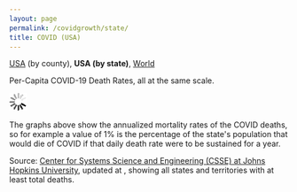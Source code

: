 ```yaml
---
layout: page
permalink: /covidgrowth/state/
title: COVID (USA)
---
```


<style>
.sparkline {
  position: relative; 
  width: 10vmin;
  margin: 1vmin 2vmin;
  display: inline-block;
  font-size: smaller;
}
.sparkline canvas{
  margin-top: -2em;
}

section > canvas {
  margin: 5vmin;
}
</style>
<script src="https://cdn.jsdelivr.net/npm/moment@2.24.0" defer></script>
<script src="https://cdn.jsdelivr.net/npm/chart.js@2.8.0" defer></script>
<script src="/covidgrowth/data_state.js" defer></script>
<script src="/covidgrowth/state.js" defer></script>

[USA](/covidgrowth/usa) (by county), **USA (by state)**, [World](/covidgrowth/world) 

Per-Capita COVID-19 Death Rates, all at the same scale.

<nav id="navElement"></nav>
<section>
  <img id="spinnerElement" src="/img/spinner32.gif">
</section>


The graphs above show the annualized mortality rates of the COVID deaths, so for example a value of 1% is the percentage of the state's population that would die of COVID if that daily death rate were to be sustained for a year.


Source: [Center for Systems Science and Engineering (CSSE) at Johns Hopkins University][1],
updated at <span id="updateTimeElement"></span>, showing all states and territories with at least <span id="minTotalDeathsElement"></span> total deaths.

[1]: https://github.com/CSSEGISandData/COVID-19
